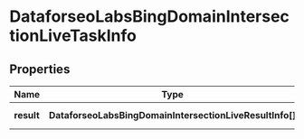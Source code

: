 # DataforseoLabsBingDomainIntersectionLiveTaskInfo

## Properties

| Name | Type | Description | Notes |
|------------ | ------------- | ------------- | -------------|
**result** | **DataforseoLabsBingDomainIntersectionLiveResultInfo[]** | array of results |[optional]|